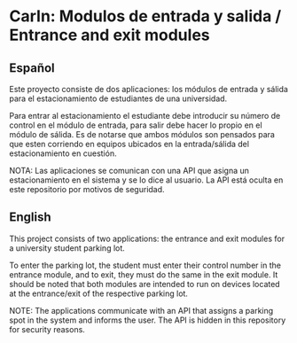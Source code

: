 # CarIn: Modulos de entrada y salida / Entrance and exit modules
## Español
Este proyecto consiste de dos aplicaciones: los módulos de entrada y sálida para el estacionamiento de estudiantes de una universidad.

Para entrar al estacionamiento el estudiante debe introducir su número de control en el módulo de entrada, para salir debe hacer lo propio en el módulo de sálida. Es de notarse que ambos módulos son pensados para que esten corriendo en equipos ubicados en la entrada/sálida del estacionamiento en cuestión.

NOTA: Las aplicaciones se comunican con una API que asigna un estacionamiento en el sistema y se lo dice al usuario. La API está oculta en este repositorio por motivos de seguridad.

## English
This project consists of two applications: the entrance and exit modules for a university student parking lot.

To enter the parking lot, the student must enter their control number in the entrance module, and to exit, they must do the same in the exit module. It should be noted that both modules are intended to run on devices located at the entrance/exit of the respective parking lot.

NOTE: The applications communicate with an API that assigns a parking spot in the system and informs the user. The API is hidden in this repository for security reasons.
